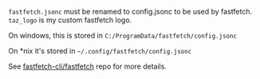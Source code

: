 `fastfetch.jsonc` must be renamed to config.jsonc to be used by fastfetch. 
`taz_logo` is my custom fastfetch logo.

On windows, this is stored in `C:/ProgramData/fastfetch/config.jsonc`

On *nix it's stored in `~/.config/fastfetch/config.jsonc`

See [fastfetch-cli/fastfetch](https://github.com/fastfetch-cli/fastfetch) repo for more details.
